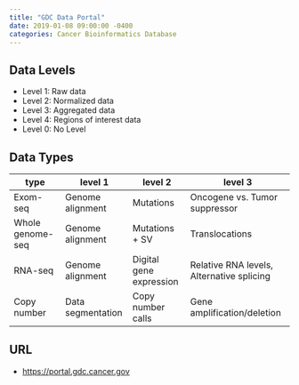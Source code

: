 ```yaml
---
title: "GDC Data Portal"
date: 2019-01-08 09:00:00 -0400
categories: Cancer Bioinformatics Database
---
```


## Data Levels
- Level 1: Raw data
- Level 2: Normalized data
- Level 3: Aggregated data
- Level 4: Regions of interest data
- Level 0: No Level

## Data Types
| type | level 1 | level 2 | level 3 |
| --- | --- | --- | --- |
| Exom-seq | Genome alignment | Mutations | Oncogene vs. Tumor suppressor |
| Whole genome-seq | Genome alignment | Mutations + SV | Translocations |
| RNA-seq | Genome alignment | Digital gene expression | Relative RNA levels, Alternative splicing |
| Copy number | Data segmentation | Copy number calls | Gene amplification/deletion |


## URL
- https://portal.gdc.cancer.gov
